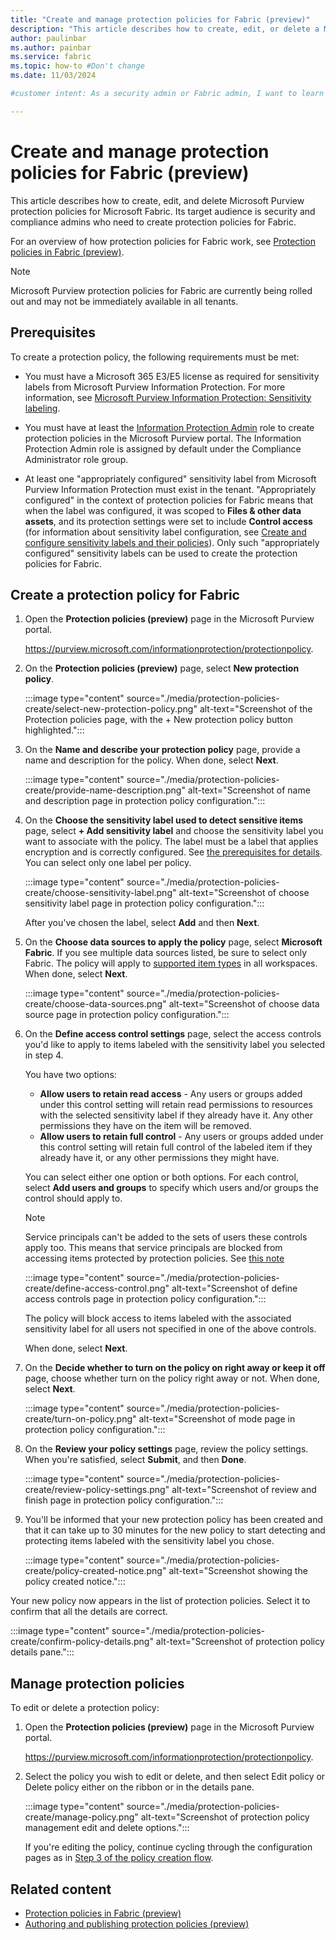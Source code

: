 ```yaml
---
title: "Create and manage protection policies for Fabric (preview)"
description: "This article describes how to create, edit, or delete a Microsoft Purview protection policy for Microsoft Fabric."
author: paulinbar
ms.author: painbar
ms.service: fabric
ms.topic: how-to #Don't change
ms.date: 11/03/2024

#customer intent: As a security admin or Fabric admin, I want to learn how to create protection policies for Microsoft Fabric. 

---
```


# Create and manage protection policies for Fabric (preview)

This article describes how to create, edit, and delete Microsoft Purview protection policies for Microsoft Fabric. Its target audience is security and compliance admins who need to create protection policies for Fabric.

For an overview of how protection policies for Fabric work, see [Protection policies in Fabric (preview)](./protection-policies-overview.md).

> [!NOTE]
> Microsoft Purview protection policies for Fabric are currently being rolled out and may not be immediately available in all tenants.

## Prerequisites

To create a protection policy, the following requirements must be met:

* You must have a Microsoft 365 E3/E5 license as required for sensitivity labels from Microsoft Purview Information Protection. For more information, see [Microsoft Purview Information Protection: Sensitivity labeling](/office365/servicedescriptions/microsoft-365-service-descriptions/microsoft-365-tenantlevel-services-licensing-guidance/microsoft-365-security-compliance-licensing-guidance#microsoft-purview-information-protection-sensitivity-labeling).

* You must have at least the [Information Protection Admin](/defender-office-365/scc-permissions#role-groups-in-microsoft-defender-for-office-365-and-microsoft-purview) role to create protection policies in the Microsoft Purview portal. The Information Protection Admin role is assigned by default under the Compliance Administrator role group.

* <a name="label-prerequisites"></a>At least one "appropriately configured" sensitivity label from Microsoft Purview Information Protection must exist in the tenant. "Appropriately configured" in the context of protection policies for Fabric means that when the label was configured, it was scoped to **Files & other data assets**, and its protection settings were set to include **Control access** (for information about sensitivity label configuration, see [Create and configure sensitivity labels and their policies](/purview/create-sensitivity-labels)). Only such "appropriately configured" sensitivity labels can be used to create the protection policies for Fabric.

## Create a protection policy for Fabric

1. Open the **Protection policies (preview)** page in the Microsoft Purview portal.

    https://purview.microsoft.com/informationprotection/protectionpolicy.

1. On the **Protection policies (preview)** page, select **New protection policy**.

    :::image type="content" source="./media/protection-policies-create/select-new-protection-policy.png" alt-text="Screenshot of the Protection policies page, with the + New protection policy button highlighted.":::

     <a name="define-name"></a>
1. On the **Name and describe your protection policy** page, provide a name and description for the policy. When done, select **Next**.

    :::image type="content" source="./media/protection-policies-create/provide-name-description.png" alt-text="Screenshot of name and description page in protection policy configuration.":::

1. On the **Choose the sensitivity label used to detect sensitive items** page, select **+ Add sensitivity label** and choose the sensitivity label you want to associate with the policy. The label must be a label that applies encryption and is correctly configured. See [the prerequisites for details](#label-prerequisites). You can select only one label per policy.

    :::image type="content" source="./media/protection-policies-create/choose-sensitivity-label.png" alt-text="Screenshot of choose sensitivity label page in protection policy configuration.":::

    After you've chosen the label, select **Add** and then **Next**.

1. On the **Choose data sources to apply the policy** page, select **Microsoft Fabric**. If you see multiple data sources listed, be sure to select only Fabric. The policy will apply to [supported item types](./protection-policies-overview.md#supported-item-types) in all workspaces. When done, select **Next**.

    :::image type="content" source="./media/protection-policies-create/choose-data-sources.png" alt-text="Screenshot of choose data source page in protection policy configuration.":::

1. On the **Define access control settings** page, select the access controls you'd like to apply to items labeled with the sensitivity label you selected in step 4.

    You have two options:

    * **Allow users to retain read access** - Any users or groups added under this control setting will retain read permissions to resources with the selected sensitivity label if they already have it. Any other permissions they have on the item will be removed.
    * **Allow users to retain full control** - Any users or groups added under this control setting will retain full control of the labeled item if they already have it, or any other permissions they might have.

    You can select either one option or both options. For each control, select **Add users and groups** to specify which users and/or groups the control should apply to.

    > [!NOTE]
    > Service principals can't be added to the sets of users these controls apply too. This means that service principals are blocked from accessing items protected by protection policies. See [this note](./protection-policies-overview.md#service-principal-note) 

    :::image type="content" source="./media/protection-policies-create/define-access-control.png" alt-text="Screenshot of define access controls page in protection policy configuration.":::

    The policy will block access to items labeled with the associated sensitivity label for all users not specified in one of the above controls.

    When done, select **Next**.

1. On the **Decide whether to turn on the policy on right away or keep it off** page, choose whether turn on the policy right away or not. When done, select **Next**.
     
    :::image type="content" source="./media/protection-policies-create/turn-on-policy.png" alt-text="Screenshot of mode page in protection policy configuration.":::

1. On the **Review your policy settings** page, review the policy settings. When you're satisfied, select **Submit**, and then **Done**.
  
    :::image type="content" source="./media/protection-policies-create/review-policy-settings.png" alt-text="Screenshot of review and finish page in protection policy configuration.":::

1. You'll be informed that your new protection policy has been created and that it can take up to 30 minutes for the new policy to start detecting and protecting items labeled with the sensitivity label you chose.

    :::image type="content" source="./media/protection-policies-create/policy-created-notice.png" alt-text="Screenshot showing the policy created notice.":::

Your new policy now appears in the list of protection policies. Select it to confirm that all the details are correct.

:::image type="content" source="./media/protection-policies-create/confirm-policy-details.png" alt-text="Screenshot of protection policy details pane.":::

## Manage protection policies

To edit or delete a protection policy:

1. Open the **Protection policies (preview)** page in the Microsoft Purview portal.

    https://purview.microsoft.com/informationprotection/protectionpolicy.

1. Select the policy you wish to edit or delete, and then select Edit policy or Delete policy either on the ribbon or in the details pane.

    :::image type="content" source="./media/protection-policies-create/manage-policy.png" alt-text="Screenshot of protection policy management edit and delete options.":::

    If you're editing the policy, continue cycling through the configuration pages as in [Step 3 of the policy creation flow](#define-name).

## Related content

* [Protection policies in Fabric (preview)](./protection-policies-overview.md)
* [Authoring and publishing protection policies (preview)](/purview/how-to-create-protection-policy)